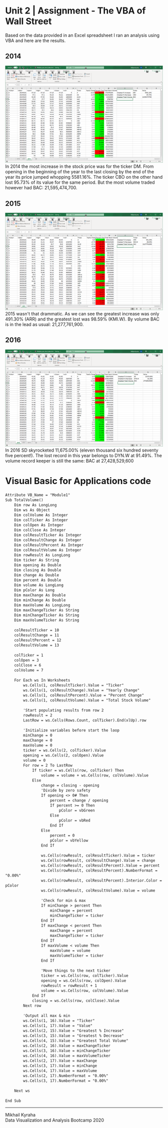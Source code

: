 # Unit 2 | Assignment - The VBA of Wall Street

Based on the data provided in an Excel spreadsheet I ran an analysis using VBA and here are the results.

## 2014
![Screenshot of 2014](Screenshot2014.png)
In 2014 the most increase in the stock price was for the ticker DM. From opening in the beginning of the year to the last closing by the end of the year its price jumped whopping 5581.16%. The ticker CBO on the other hand lost 95.73% of its value for the same period. But the most volume traded however had BAC: 21,595,474,700.

## 2015
![Screenshot of 2015](Screenshot2015.png)
2015 wasn't that drammatic. As we can see the greatest increase was only 491.30% (ARR) and the greatest lost was 98.59% (KMI.W). By volume BAC is in the lead as usual: 21,277,761,900.

## 2016
![Screenshot of 2016](Screenshot2016.png)
In 2016 SD skyrocketed 11,675.00% (eleven thousand six hundred seventy five percent!). The lost record in this year belongs to DYN.W at 91.49%. The volume record keeper is still the same: BAC at 27,428,529,600

# Visual Basic for Applications code

```VB
Attribute VB_Name = "Module1"
Sub TotalVolume()
    Dim row As LongLong
    Dim ws As Object
    Dim colVolume As Integer
    Dim colTicker As Integer
    Dim colOpen As Integer
    Dim colClose As Integer
    Dim colResultTicker As Integer
    Dim colResultChange As Integer
    Dim colResultPercent As Integer
    Dim colResultVolume As Integer
    Dim rowResult As LongLong
    Dim ticker As String
    Dim opening As Double
    Dim closing As Double
    Dim change As Double
    Dim percent As Double
    Dim volume As LongLong
    Dim pColor As Long
    Dim maxChange As Double
    Dim minChange As Double
    Dim maxVolume As LongLong
    Dim maxChangeTicker As String
    Dim minChangeTicker As String
    Dim maxVolumeTicker As String
    
    colResultTicker = 10
    colResultChange = 11
    colResultPercent = 12
    colResultVolume = 13

    colTicker = 1
    colOpen = 3
    colClose = 6
    colVolume = 7

    For Each ws In Worksheets
        ws.Cells(1, colResultTicker).Value = "Ticker"
        ws.Cells(1, colResultChange).Value = "Yearly Change"
        ws.Cells(1, colResultPercent).Value = "Percent Change"
        ws.Cells(1, colResultVolume).Value = "Total Stock Volume"

        'Start populating results from row 2
        rowResult = 2
        LastRow = ws.Cells(Rows.Count, colTicker).End(xlUp).row

        'Initialize variables before start the loop
        minChange = 0
        maxChange = 0
        maxVolume = 0
        ticker = ws.Cells(2, colTicker).Value
        opening = ws.Cells(2, colOpen).Value
        volume = 0
        For row = 2 To LastRow
            If ticker = ws.Cells(row, colTicker) Then
                volume = volume + ws.Cells(row, colVolume).Value
            Else
                change = closing - opening
                'Divide by zero safety
                If opening <> 0# Then
                    percent = change / opening
                    If percent >= 0 Then
                        pColor = vbGreen
                    Else
                        pColor = vbRed
                    End If
                Else
                    percent = 0
                    pColor = vbYellow
                End If
                
                ws.Cells(rowResult, colResultTicker).Value = ticker
                ws.Cells(rowResult, colResultChange).Value = change
                ws.Cells(rowResult, colResultPercent).Value = percent
                ws.Cells(rowResult, colResultPercent).NumberFormat = "0.00%"
                ws.Cells(rowResult, colResultPercent).Interior.Color = pColor
                ws.Cells(rowResult, colResultVolume).Value = volume
                
                'Check for min & max
                If minChange > percent Then
                    minChange = percent
                    minChangeTicker = ticker
                End If
                If maxChange < percent Then
                    maxChange = percent
                    maxChangeTicker = ticker
                End If
                If maxVolume < volume Then
                    maxVolume = volume
                    maxVolumeTicker = ticker
                End If
                
                'Move things to the next ticker
                ticker = ws.Cells(row, colTicker).Value
                opening = ws.Cells(row, colOpen).Value
                rowResult = rowResult + 1
                volume = ws.Cells(row, colVolume).Value
            End If
            closing = ws.Cells(row, colClose).Value
        Next row
        
        'Output all max & min
        ws.Cells(1, 16).Value = "Ticker"
        ws.Cells(1, 17).Value = "Value"
        ws.Cells(2, 15).Value = "Greatest % Increase"
        ws.Cells(3, 15).Value = "Greatest % Decrease"
        ws.Cells(4, 15).Value = "Greatest Total Volume"
        ws.Cells(2, 16).Value = maxChangeTicker
        ws.Cells(3, 16).Value = minChangeTicker
        ws.Cells(4, 16).Value = maxVolumeTicker
        ws.Cells(2, 17).Value = maxChange
        ws.Cells(3, 17).Value = minChange
        ws.Cells(4, 17).Value = maxVolume
        ws.Cells(2, 17).NumberFormat = "0.00%"
        ws.Cells(3, 17).NumberFormat = "0.00%"
        
    Next ws
    
End Sub
```



---
Mikhail Kyraha  
Data Visualization and Analysis Bootcamp 2020